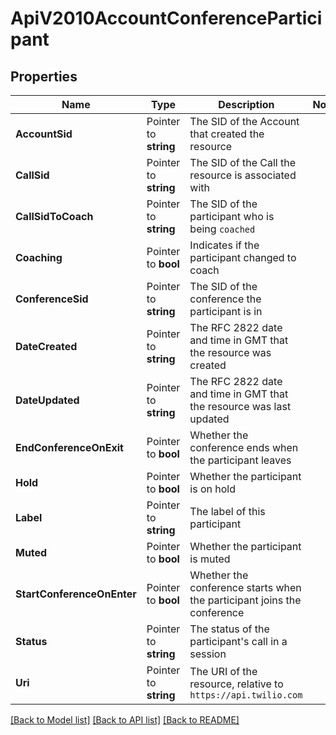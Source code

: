 # ApiV2010AccountConferenceParticipant

## Properties
Name | Type | Description | Notes
------------ | ------------- | ------------- | -------------
**AccountSid** | Pointer to **string** | The SID of the Account that created the resource |
**CallSid** | Pointer to **string** | The SID of the Call the resource is associated with |
**CallSidToCoach** | Pointer to **string** | The SID of the participant who is being `coached` |
**Coaching** | Pointer to **bool** | Indicates if the participant changed to coach |
**ConferenceSid** | Pointer to **string** | The SID of the conference the participant is in |
**DateCreated** | Pointer to **string** | The RFC 2822 date and time in GMT that the resource was created |
**DateUpdated** | Pointer to **string** | The RFC 2822 date and time in GMT that the resource was last updated |
**EndConferenceOnExit** | Pointer to **bool** | Whether the conference ends when the participant leaves |
**Hold** | Pointer to **bool** | Whether the participant is on hold |
**Label** | Pointer to **string** | The label of this participant |
**Muted** | Pointer to **bool** | Whether the participant is muted |
**StartConferenceOnEnter** | Pointer to **bool** | Whether the conference starts when the participant joins the conference |
**Status** | Pointer to **string** | The status of the participant's call in a session |
**Uri** | Pointer to **string** | The URI of the resource, relative to `https://api.twilio.com` |

[[Back to Model list]](../README.md#documentation-for-models) [[Back to API list]](../README.md#documentation-for-api-endpoints) [[Back to README]](../README.md)


